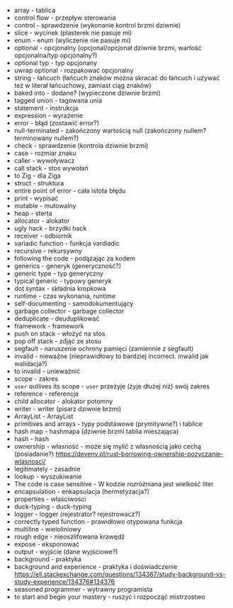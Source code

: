 - array - tablica
- control flow - przepływ sterowania
- control - sprawdzenie (wykonanie kontrol brzmi dziwnie)
- slice - wycinek (plasterek nie pasuje mi)
- enum - enum (wyliczenie nie pasuje mi)
- optional - opcjonalny (opcjonal/opcjonał dziwnie brzmi, wartość opcjonalna/typ opcjonalny?)
- optional typ - typ opcjonany
- uwrap optional - rozpakować opcjonalny
- string - łańcuch (łańcuch znaków można skracać do łańcuch i używać też w literał łańcuchowy, zamiast ciąg znaków)
- baked into - dodane? (wypieczone dziwnie brzmi)
- tagged union - tagowana unia
- statement - instrukcja
- expression - wyrażenie
- error - błąd (zostawić error?)
- null-terminated - zakończony wartością null (zakończony nullem? terminowany nullem?)
- check - sprawdzenie (kontrola dziwnie brzmi)
- case - rozmiar znaku
- caller - wywoływacz
- call stack - stos wywołań
- to Zig - dla Ziga
- struct - struktura
- entire point of error - cała istota błędu
- print - wypisać
- mutable - mutowalny
- heap - sterta
- allocator - alokator
- ugly hack - brzydki hack
- receiver - odbiornik
- variadic function - funkcja vardiadic
- recursive - rekursywny
- following the code - podążając za kodem
- generics - generyk (generyczność?)
- generic type - typ generyczny
- typical generic - typowy generyk
- dot syntax - składnia kropkowa
- runtime - czas wykonania, runtime
- self-documenting - samodokumentujący
- garbage collector - garbage collector
- deduplicate - deuduplikować
- framework - framework
- push on stack - włożyć na stos
- pop off stack - zdjąć ze stosu
- segfault - naruszenie ochrony pamięci (zamiennie z segfault)
- invalid - nieważne (nieprawidłowy to bardziej incorrect. inwalid jak walidacja?)
- to invalid - unieważnić
- scope - zakres
- `user` outlives its scope - `user` przeżyje (żyje dłużej niż) swój zakres
- reference - referencja
- child allocator - alokator potomny
- writer - writer (pisarz dziwnie brzmi)
- ArrayList - ArrayList
- primitives and arrays - typy podstawowe (prymitywne?) i tablice
- hash map - hashmapa (dziwnie brzmi tablia mieszająca)
- hash - hash
- ownership - własność - może się mylić z własnością jako cechą (posiadanie?) https://devenv.pl/rust-borrowing-ownership-pozyczanie-wlasnosci/
- legitimately - zasadnie
- lookup - wyszukiwanie
- The code is case sensitive - W kodzie rozróżniana jest wielkość liter
- encapsulation - enkapsulacja (hermetyzacja?)
- properties - właściwości
- duck-typing - duck-typing
- logger - logger (rejestrator? rejestrowacz?)
- correctly typed function - prawidłowo otypowana funkcja
- multiline - wieloliniowy
- rough edge - nieoszlifowana krawędź
- expose - eksponować
- output - wyjście (dane wyjściowe?)
- background - praktyka
- background and experience - praktyka i doświadczenie https://ell.stackexchange.com/questions/134367/study-background-vs-study-experience/134376#134376
- seasoned programmer - wytrawny programista
- to start and begin your mastery - ruszyć i rozpocząć mistrzostwo
